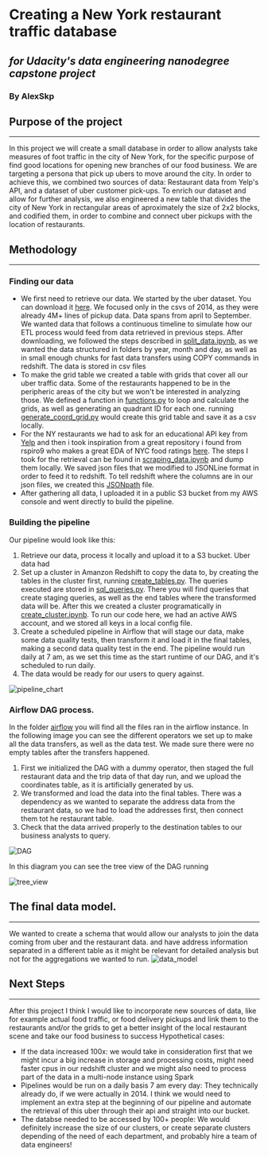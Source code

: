 # Creating a New York restaurant traffic database 
## *for Udacity's data engineering nanodegree capstone project*
### By AlexSkp

## Purpose of the project
___
In this project we will create a small database in order to allow analysts take measures of foot traffic in the city of New York, for the specific purpose of find good locations for opening new branches of our food business. We are targeting a persona that pick up ubers to move around the city.
In order to achieve this, we combined two sources of data: Restaurant data from Yelp's API, and a dataset of uber customer pick-ups. To enrich our dataset and allow for further analysis, we also engineered a new table that divides the city of New York in rectangular areas of aproximately the size of 2x2 blocks, and codified them, in order to combine and connect uber pickups with the location of restaurants. 

## Methodology
___
### Finding our data
* We first need to retrieve our data. We started by the uber dataset. You can download it  [here](https://www.kaggle.com/fivethirtyeight/uber-pickups-in-new-york-city?search=uber&select=uber-raw-data-aug14.csv).
We focused only in the csvs of 2014, as they were already 4M+ lines of pickup data. Data spans from april to September. We wanted data that follows a continuous timeline to simulate how our ETL process would feed from data retrieved in previous steps. After downloading, we followed the steps described in [split_data.ipynb](https://github.com/Alex-Skp/udacity-capstone-project/blob/main/split_data.ipynb), as we wanted the data structured in folders by year, month and day, as well as in small enough chunks for fast data transfers using COPY commands in redshift. The data is stored in csv files
* To make the grid table we created a table with grids that cover all our uber traffic data. Some of the restaurants happened to be in the peripheric areas of the city but we won't be interested in analyzing those. We defined a function in [functions.py](https://github.com/Alex-Skp/udacity-capstone-project/blob/main/functions.py) to loop and calculate the grids, as well as generating an quadrant ID for each one. running [generate_coord_grid.py](https://github.com/Alex-Skp/udacity-capstone-project/blob/main/generate_coord_grid.py) would create this grid table and save it as a csv locally.
* For the NY restaurants we had to ask for an educational API key from [Yelp](https://www.yelp.com/developers) and then i took inspiration from a great repository i found from rspiro9 who makes a great EDA of NYC food ratings [here](https://github.com/rspiro9/NYC-Restaurant-Yelp-and-Inspection-Analysis/blob/main/1.%20Exploratory%20Data%20Analysis.ipynb). The steps I took for the retrieval can be found in [scraping_data.ipynb](https://github.com/Alex-Skp/udacity-capstone-project/blob/main/scraping_data.ipynb) and dump them locally. We saved json files that we modified to JSONLine format in order to feed it to redshift. To tell redshift where the columns are in our json files, we created this [JSONpath](https://github.com/Alex-Skp/udacity-capstone-project/blob/main/NYrestaurants-jsonpath%20copy.json) file.
* After gathering all data, I uploaded it in a public S3 bucket from my AWS console and went directly to build the pipeline.

### Building the pipeline 
Our pipeline would look like this:
1. Retrieve our data, process it locally and upload it to a S3 bucket. Uber data had
2. Set up a cluster in Amanzon Redshift to copy the data to, by creating the tables in the cluster first, running [create_tables.py](https://github.com/Alex-Skp/udacity-capstone-project/blob/main/create_tables.py). The queries executed are stored in [sql_queries.py](https://github.com/Alex-Skp/udacity-capstone-project/blob/main/sql_queries.py). There you will find queries that create staging queries, as well as the end tables where the transformed data will be. After this we created a cluster programatically in [create_cluster.ipynb](https://github.com/Alex-Skp/udacity-capstone-project/blob/main/create_cluster.ipynb). To run our code here, we had an active AWS account, and we stored all keys in a local config file. 
3. Create a scheduled pipeline in Airflow that will stage our data, make some data quality tests, then transform it and load it in the final tables, making a second data quality test in the end. The pipeline would run daily at 7 am, as we set this time as the start runtime of our DAG, and it's scheduled to run daily. 
4. The data would be ready for our users to query against. 

![pipeline_chart](https://github.com/Alex-Skp/udacity-capstone-project/blob/main/images/AWS%20schema%20project%20.png?raw=true)

### Airflow DAG process. 
In the folder [airflow](https://github.com/Alex-Skp/udacity-capstone-project/tree/main/airflow) you will find all the files ran in the airflow instance. In the following image you can see the different operators we set up to make all the data transfers, as well as the data test. We made sure there were no empty tables after the transfers happened. 
1. First we initialized the DAG with a dummy operator, then staged the full restaurant data and the trip data of that day run, and we upload the coordinates table, as it is artificially generated by us. 
2. We transformed and load the data into the final tables. There was a dependency as we wanted to separate the address data from the restaurant data, so we had to load the addresses first, then connect them tot he restaurant table.
3. Check that the data arrived properly to the destination tables to our business analysts to query. 

![DAG](https://github.com/Alex-Skp/udacity-capstone-project/blob/main/images/Capture2.PNG?raw=true)

In this diagram you can see the tree view of the DAG running 

![tree_view](https://github.com/Alex-Skp/udacity-capstone-project/blob/main/images/treeview.PNG?raw=true)

## The final data model. 
___
We wanted to create a schema that would allow our analysts to join the data coming from uber and the restaurant data. and have address information separated in a different table as it might be relevant for detailed analysis but not for the aggregations we wanted to run.
![data_model](https://github.com/Alex-Skp/udacity-capstone-project/blob/main/images/cluster-diagram.jpeg?raw=true)


## Next Steps
___
After this project I think I would like to incorporate new sources of data, like for example actual food traffic, or food delivery pickups and link them to the restaurants and/or the grids to get a better insight of the local restaurant scene and take our food business to success
Hypothetical cases:
* If the data increased 100x: we would take in consideration first that we might incur a big increase in storage and processing costs, might need faster cpus in our redshift cluster and we might also need to process part of the data in a multi-node instance using Spark 
* Pipelines would be run on a daily basis 7 am every day: They technically already do, if we were actually in 2014. I think we would need to implement an extra step at the beginning of our pipeline and automate the retrieval of this uber through their api and straight into our bucket. 
* The databse needed to be accessed by 100+ people: We would definitely increase the size of our clusters, or create separate clusters depending of the need of each department, and probably hire a team of data engineers! 

